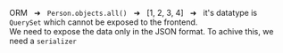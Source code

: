 
ORM &nbsp;&nbsp;➜&nbsp;&nbsp; <code>Person.objects.all()</code> &nbsp;&nbsp;➜&nbsp;&nbsp; [1, 2, 3, 4]  &nbsp;&nbsp;➜&nbsp;&nbsp; it's datatype is <code>QuerySet</code> which cannot be exposed to the frontend. <br>
We need to expose the data only in the JSON format. To achive this, we need a <code>serializer</code>
